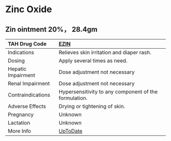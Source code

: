# Zinc Oxide

## Zin ointment 20%， 28.4gm

| TAH Drug Code      | [EZIN](https://www.tahsda.org.tw/drugs/hissearch.php?drug_code=EZIN)      |
|:-------------------|:--------------------------------------------------------------------------|
| Indications        | Relieves skin irritation and diaper rash.                                 |
| Dosing             | Apply several times as need.                                              |
| Hepatic Impairment | Dose adjustment not necessary                                             |
| Renal Impairment   | Dose adjustment not necessary                                             |
| Contraindications  | Hypersensitivity to any component of the formulation.                     |
| Adverse Effects    | Drying or tightening of skin.                                             |
| Pregnancy          | Unknown                                                                   |
| Lactation          | Unknown                                                                   |
| More Info          | [UpToDate](https://www.uptodate.com/contents/zinc-oxide-drug-information) |

